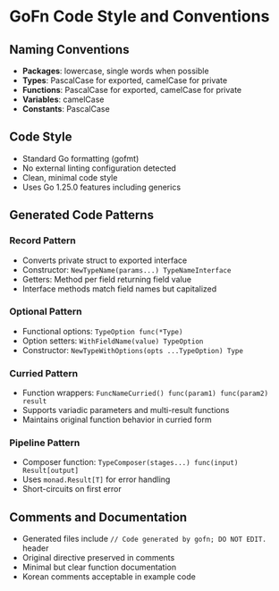 # GoFn Code Style and Conventions

## Naming Conventions
- **Packages**: lowercase, single words when possible
- **Types**: PascalCase for exported, camelCase for private
- **Functions**: PascalCase for exported, camelCase for private
- **Variables**: camelCase
- **Constants**: PascalCase

## Code Style
- Standard Go formatting (gofmt)
- No external linting configuration detected
- Clean, minimal code style
- Uses Go 1.25.0 features including generics

## Generated Code Patterns

### Record Pattern
- Converts private struct to exported interface
- Constructor: `NewTypeName(params...) TypeNameInterface`
- Getters: Method per field returning field value
- Interface methods match field names but capitalized

### Optional Pattern  
- Functional options: `TypeOption func(*Type)`
- Option setters: `WithFieldName(value) TypeOption`
- Constructor: `NewTypeWithOptions(opts ...TypeOption) Type`

### Curried Pattern
- Function wrappers: `FuncNameCurried() func(param1) func(param2) result`
- Supports variadic parameters and multi-result functions
- Maintains original function behavior in curried form

### Pipeline Pattern
- Composer function: `TypeComposer(stages...) func(input) Result[output]`
- Uses `monad.Result[T]` for error handling
- Short-circuits on first error

## Comments and Documentation
- Generated files include `// Code generated by gofn; DO NOT EDIT.` header
- Original directive preserved in comments
- Minimal but clear function documentation
- Korean comments acceptable in example code